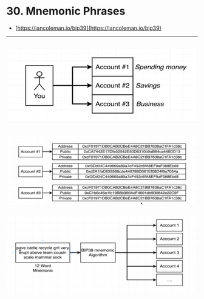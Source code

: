 #   30. Mnemonic Phrases

-   [https://iancoleman.io/bip39](https://iancoleman.io/bip39)
---
![](../imgs/30.1_Mnemonic-Phrases.png)
---
![](../imgs/30.2_Mnemonic-Phrases.png)
---
![](../imgs/30.3_Mnemonic-Phrases.png)